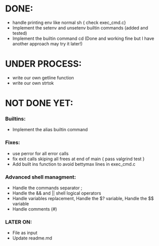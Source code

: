 # DONE:
- handle printing env like normal sh { check exec_cmd.c}
- Implement the setenv and unsetenv builtin commands (added and tested)
- Implement the builtin command cd (Done and working fine but I have another approach may try it later!)

# UNDER PROCESS:
- write our own getline function											<!-- Daniel -->
- write our own strtok <!-- HIBA -->


# NOT DONE YET:

### Builtins:
- Implement the alias builtin command

### Fixes:
- use perror for all error calls <!-- HIBA -->
- fix exit calls skiping all frees at end of main { pass valgrind test }
- Add built ins function to avoid bettymax lines in exec_cmd.c <!-- HIBA -->

### Advanced shell managment:
- Handle the commands separator ;
- Handle the && and || shell logical operators
- Handle variables replacement, Handle the $? variable, Handle the $$ variable
- Handle comments (#)

### LATER ON:
* File as input
* Update readme.md <!-- HIBA -->
